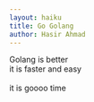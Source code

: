 ```yaml
---
layout: haiku
title: Go Golang 
author: Hasir Ahmad
---
```


Golang is better<br>
it is faster and easy<br><br>
it is goooo time<br>
